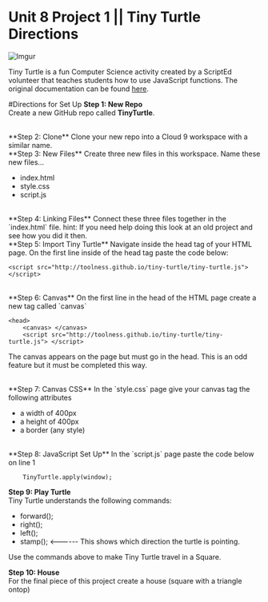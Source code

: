 # Unit 8 Project 1 || Tiny Turtle Directions
![Imgur](http://i.imgur.com/Nh1qdMJm.jpg)

Tiny Turtle is a fun Computer Science activity created by a ScriptEd volunteer that teaches students how to use JavaScript functions. The original documentation can be found [here](https://github.com/toolness/tiny-turtle).


#Directions for Set Up
**Step 1: New Repo**      
Create a new GitHub repo called **TinyTurtle**.

<br>
**Step 2: Clone**   
Clone your new repo into a Cloud 9 workspace with a similar name.

<br>
**Step 3: New Files**   
Create three new files in this workspace. Name these new files...

* index.html
* style.css
* script.js

<br>
**Step 4: Linking Files**  
Connect these three files together in the `index.html` file.  
hint: If you need help doing this look at an old project and see how you did it then.

<br>
**Step 5: Import Tiny Turtle**  
Navigate inside the head tag of your HTML page. On the first line inside of the head tag paste the code below:


```
<script src="http://toolness.github.io/tiny-turtle/tiny-turtle.js"> </script>
```  

<br>
**Step 6: Canvas**  
On the first line in the head of the HTML page create a new tag called `canvas`

```
<head>
    <canvas> </canvas>
    <script src="http://toolness.github.io/tiny-turtle/tiny-turtle.js"> </script>
```
The canvas appears on the page but must go in the head. This is an odd feature but it must be completed this way.

<br>
**Step 7: Canvas CSS**  
In the `style.css` page give your canvas tag the following attributes

* a width of 400px
* a height of 400px
* a border (any style)

<br>
**Step 8: JavaScript Set Up**  
In the `script.js` page paste the code below on line 1


```
	TinyTurtle.apply(window); 
``` 

**Step 9: Play Turtle**  
Tiny Turtle understands the following commands:

* forward();
* right();
* left();
* stamp(); <------ This shows which direction the turtle is pointing.  

Use the commands above to make Tiny Turtle travel in a Square.

**Step 10: House**  
For the final piece of this project create a house (square with a triangle ontop)

